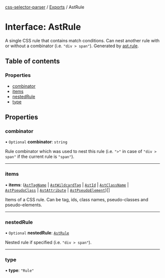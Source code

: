 [css-selector-parser](../../README.md) / [Exports](../modules.md) / AstRule

# Interface: AstRule

A single CSS rule that contains match conditions.
Can nest another rule with or without a combinator (i.e. `"div > span"`).
Generated by [ast.rule](AstFactory.md#rule).

## Table of contents

### Properties

- [combinator](AstRule.md#combinator)
- [items](AstRule.md#items)
- [nestedRule](AstRule.md#nestedrule)
- [type](AstRule.md#type)

## Properties

### combinator

• `Optional` **combinator**: `string`

Rule combinator which was used to nest this rule (i.e. `">"` in case of `"div > span"` if the current rule is `"span"`).

___

### items

• **items**: ([`AstTagName`](AstTagName.md) \| [`AstWildcardTag`](AstWildcardTag.md) \| [`AstId`](AstId.md) \| [`AstClassName`](AstClassName.md) \| [`AstPseudoClass`](AstPseudoClass.md) \| [`AstAttribute`](AstAttribute.md) \| [`AstPseudoElement`](AstPseudoElement.md))[]

Items of a CSS rule. Can be tag, ids, class names, pseudo-classes and pseudo-elements.

___

### nestedRule

• `Optional` **nestedRule**: [`AstRule`](AstRule.md)

Nested rule if specified (i.e. `"div > span"`).

___

### type

• **type**: ``"Rule"``
